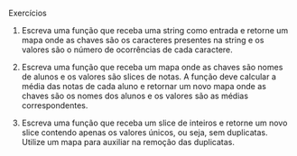 Exercícios

1. Escreva uma função que receba uma string como entrada e retorne um mapa onde as
chaves são os caracteres presentes na string e os valores são o número de ocorrências
de cada caractere.

2. Escreva uma função que receba um mapa onde as chaves são nomes de alunos e os
valores são slices de notas. A função deve calcular a média das notas de cada aluno e
retornar um novo mapa onde as chaves são os nomes dos alunos e os valores são as
médias correspondentes.

3. Escreva uma função que receba um slice de inteiros e retorne um novo slice contendo
apenas os valores únicos, ou seja, sem duplicatas. Utilize um mapa para auxiliar na
remoção das duplicatas.
